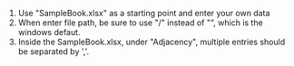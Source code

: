 1. Use "SampleBook.xlsx" as a starting point and enter your own data
2. When enter file path, be sure to use "/" instead of "\", which is the windows defaut.
3. Inside the SampleBook.xlsx, under "Adjacency", multiple entries should be separated by ','.
